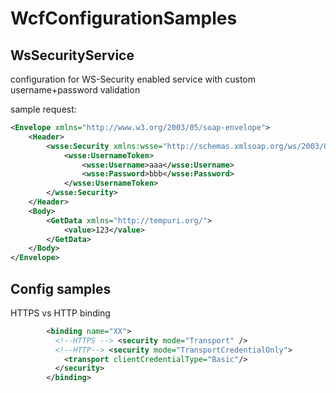 WcfConfigurationSamples
=======================

WsSecurityService
-----------------
configuration for WS-Security enabled service with custom username+password validation

sample request:
```xml
<Envelope xmlns="http://www.w3.org/2003/05/soap-envelope">
	<Header>
		<wsse:Security xmlns:wsse="http://schemas.xmlsoap.org/ws/2003/06/secext">
			<wsse:UsernameToken>
				<wsse:Username>aaa</wsse:Username>
				<wsse:Password>bbb</wsse:Password>
			</wsse:UsernameToken>
		</wsse:Security>
	</Header>
	<Body>
		<GetData xmlns="http://tempuri.org/">
			<value>123</value>
		</GetData>
	</Body>
</Envelope>
```

Config samples
--------------

HTTPS vs HTTP binding
```xml
        <binding name="XX">
          <!--HTTPS --> <security mode="Transport" />
          <!--HTTP--> <security mode="TransportCredentialOnly">
            <transport clientCredentialType="Basic"/>
          </security>
        </binding>
```
